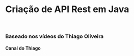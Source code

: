 <h1>
    Criação de API Rest em Java
</h1>



​    

<h3>
    Baseado nos vídeos do Thiago Oliveira
</h3>




<h4 src="https://www.youtube.com/channel/UC5LNOCYoNab4TYe568vuFYQ">
    Canal do Thiago
</h4>

